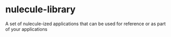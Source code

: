 # nulecule-library
A set of nulecule-ized applications that can be used for reference or as part of your applications
